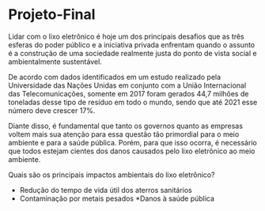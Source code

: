 # Projeto-Final


Lidar com o lixo eletrônico é hoje um dos principais desafios que as três esferas do poder público e a iniciativa privada enfrentam quando o assunto é a construção de uma sociedade realmente justa do ponto de vista social e ambientalmente sustentável.

De acordo com dados identificados em um estudo realizado pela Universidade das Nações Unidas em conjunto com a União Internacional das Telecomunicações, somente em 2017 foram gerados 44,7 milhões de toneladas desse tipo de resíduo em todo o mundo, sendo que até 2021 esse número deve crescer 17%.

Diante disso, é fundamental que tanto os governos quanto as empresas voltem mais sua atenção para essa questão tão primordial para o meio ambiente e para a saúde pública. Porém, para que isso ocorra, é necessário que todos estejam cientes dos danos causados pelo lixo eletrônico ao meio ambiente.

Quais são os principais impactos ambientais do lixo eletrônico?

* Redução do tempo de vida útil dos aterros sanitários
* Contaminação por metais pesados
 *Danos à saúde pública
  
  
  
  
 
